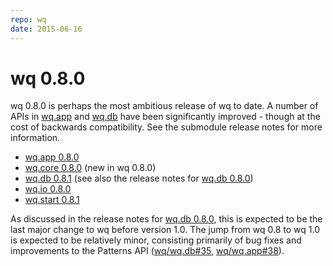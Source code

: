 ```yaml
---
repo: wq
date: 2015-06-16
---
```


# wq 0.8.0

wq 0.8.0 is perhaps the most ambitious release of wq to date.  A number of APIs in [wq.app](../wq.app/index.md) and [wq.db](../wq.db/index.md) have been significantly improved - though at the cost of backwards compatibility.  See the submodule release notes for more information.
- [wq.app 0.8.0](./wq.app-0.8.0.md)
- [wq.core 0.8.0](./wq.build-0.8.0.md) (new in wq 0.8.0)
- [wq.db 0.8.1](./wq.db-0.8.1.md) (see also the release notes for [wq.db 0.8.0](./wq.db-0.8.0.md))
- [wq.io 0.8.0](https://django-data-wizard.wq.io/releases/itertable-0.8.0)
- [wq.start 0.8.1](./wq-django-template-0.8.1.md)

As discussed in the release notes for [wq.db 0.8.0](./wq.db-0.8.0.md), this is expected to be the last major change to wq before version 1.0.  The jump from wq 0.8 to wq 1.0 is expected to be relatively minor, consisting primarily of bug fixes and improvements to the Patterns API ([wq/wq.db#35](https://github.com/wq/wq.db/issues/35), [wq/wq.app#38](https://github.com/wq/wq.app/issues/38)).
